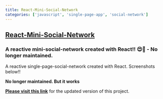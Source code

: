 ```yaml
---
title: React-Mini-Social-Network
categories: ['javascript', 'single-page-app', 'social-network']
---
```

## [React-Mini-Social-Network](https://github.com/yTakkar/React-Mini-Social-Network)

### A reactive mini-social-network created with React!! 😍🍻 - No longer maintained.

A reactive single-page-social-network created with React. Screenshots below!!

**No longer maintained. But it works**

**[Please visit this link](https://github.com/yTakkar/React-Instagram-Clone-2.0)** for the updated version of this project.
